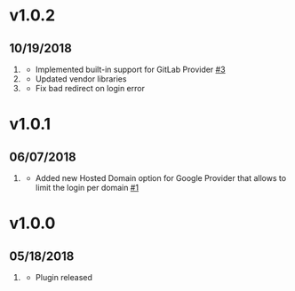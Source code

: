 # v1.0.2
## 10/19/2018

1. [](#new)
    * Implemented built-in support for GitLab Provider [#3](https://github.com/trilbymedia/grav-plugin-login-oauth2/issues/3)
1. [](#improved)
    * Updated vendor libraries
1. [](#bugfix)
    * Fix bad redirect on login error

# v1.0.1
## 06/07/2018

1. [](#new)
    * Added new Hosted Domain option for Google Provider that allows to limit the login per domain [#1](https://github.com/trilbymedia/grav-plugin-login-oauth2/issues/1)

# v1.0.0
##  05/18/2018

1. [](#new)
    * Plugin released

